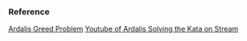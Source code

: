 ﻿### Reference
[Ardalis Greed Problem](https://github.com/ardalis/kata-catalog/blob/master/katas/Greed.md)
[Youtube of Ardalis Solving the Kata on Stream](https://www.youtube.com/watch?v=RVa7w7tiSls&feature=youtu.be&t=2605)